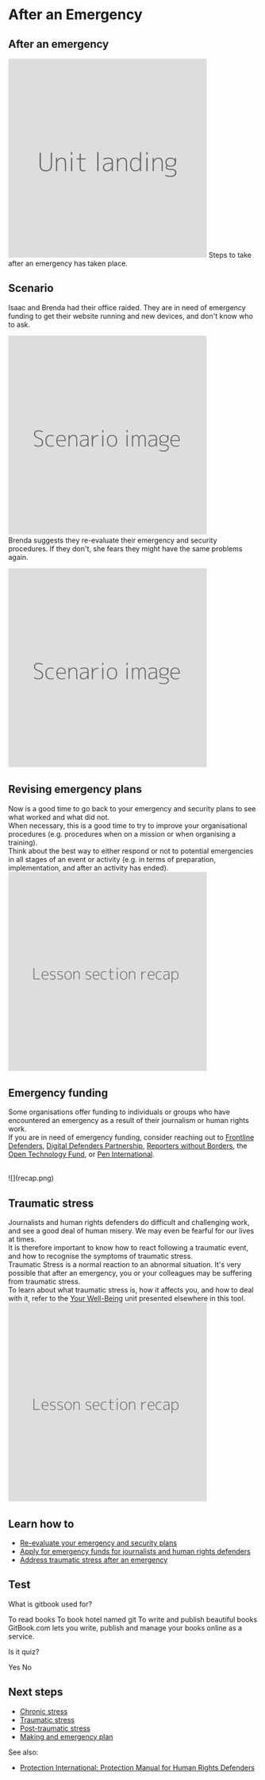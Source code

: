 # After an Emergency
## After an emergency

![](unit.png)
Steps to take after an emergency has taken place.


## Scenario
Isaac and Brenda had their office raided. They are in need of emergency funding to get their website running and new devices, and don't know who to ask.

![](scenario.png)
<br>
Brenda suggests they re-evaluate their emergency and security procedures. If they don't, she fears they might have the same problems again.

![](scenario.png)


## Revising emergency plans
Now is a good time to go back to your emergency and security plans to see what worked and what did not.
<br>
When necessary, this is a good time to try to improve your organisational procedures (e.g. procedures when on a mission or when organising a training).
<br>
Think about the best way to either respond or not to potential emergencies in all stages of an event or activity (e.g. in terms of preparation, implementation, and after an activity has ended).
<br>
![](recap.png)


## Emergency funding
Some organisations offer funding to individuals or groups who have encountered an emergency as a result of their journalism or human rights work.
<br>
If you are in need of emergency funding, consider reaching out to [Frontline Defenders](https://www.frontlinedefenders.org/en), [Digital Defenders Partnership](https://www.digitaldefenders.org/), [Reporters without Borders](https://rsf.org/en), the [Open Technology Fund](https://www.opentech.fund/), or [Pen International](www.pen-international.org/).

<br>
![](recap.png)


## Traumatic stress
Journalists and human rights defenders do difficult and challenging work, and see a good deal of human misery. We may even be fearful for our lives at times.
<br>
It is therefore important to know how to react following a traumatic event, and how to recognise the symptoms of traumatic stress.
<br>
Traumatic Stress is a normal reaction to an abnormal situation. It's very possible that after an emergency, you or your colleagues may be suffering from traumatic stress.
<br>
To learn about what traumatic stress is, how it affects you, and how to deal with it, refer to the [Your Well-Being](en/topics/understand-2-security/2-your-well-being/index.html) unit presented elsewhere in this tool.
<br>
![](recap.png)


## Learn how to
- [Re-evaluate your emergency and security plans](en/topics/practice-1-emergencies/6-after/3-learn.md)
- [Apply for emergency funds for journalists and human rights defenders](en/topics/practice-1-emergencies/6-after/3-1-learn.md)
- [Address traumatic stress after an emergency](en/topics/practice-1-emergencies/6-after/3-2-learn.md)


## Test
<quiz name="Gitbook Quiz">
    <question multiple>
        <p>What is gitbook used for?</p>
        <answer correct>To read books</answer>
        <answer>To book hotel named git</answer>
        <answer correct>To write and publish beautiful books</answer>
        <explanation>GitBook.com lets you write, publish and manage your books online as a service.</explanation>
    </question>
    <question>
        <p>Is it quiz?</p>
        <answer correct>Yes</answer>
        <answer>No</answer>
    </question>
</quiz>

## Next steps
- [Chronic stress](en/topics/understand-2-security/2-your-well-being/3-learn.md)
- [Traumatic stress](en/topics/understand-2-security/2-your-well-being/3-3-learn.md)
- [Post-traumatic stress](en/topics/understand-2-security/2-your-well-being/3-6-learn.md)
- [Making and emergency plan](en/topics/practice-2-planning/4-emergency-plan/1-1-intro.md)

See also:
* [Protection International: Protection Manual for Human Rights Defenders](https://protectioninternational.org/publications-protection-manual-for-human-rights-defenders/)


